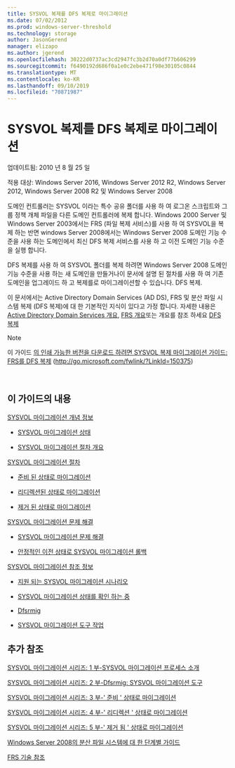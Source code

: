 ```yaml
---
title: SYSVOL 복제를 DFS 복제로 마이그레이션
ms.date: 07/02/2012
ms.prod: windows-server-threshold
ms.technology: storage
author: JasonGerend
manager: elizapo
ms.author: jgerend
ms.openlocfilehash: 30222d0737ac3cd2947fc3b2d70a0df77b606299
ms.sourcegitcommit: f6490192d686f0a1e0c2ebe471f98e30105c0844
ms.translationtype: MT
ms.contentlocale: ko-KR
ms.lasthandoff: 09/10/2019
ms.locfileid: "70871987"
---
```

# <a name="migrate-sysvol-replication-to-dfs-replication"></a>SYSVOL 복제를 DFS 복제로 마이그레이션


업데이트됨: 2010 년 8 월 25 일

적용 대상: Windows Server 2016, Windows Server 2012 R2, Windows Server 2012, Windows Server 2008 R2 및 Windows Server 2008

도메인 컨트롤러는 SYSVOL 이라는 특수 공유 폴더를 사용 하 여 로그온 스크립트와 그룹 정책 개체 파일을 다른 도메인 컨트롤러에 복제 합니다. Windows 2000 Server 및 Windows Server 2003에서는 FRS (파일 복제 서비스)를 사용 하 여 SYSVOL을 복제 하는 반면 windows Server 2008에서는 Windows Server 2008 도메인 기능 수준을 사용 하는 도메인에서 최신 DFS 복제 서비스를 사용 하 고 이전 도메인 기능 수준을 실행 합니다.

DFS 복제를 사용 하 여 SYSVOL 폴더를 복제 하려면 Windows Server 2008 도메인 기능 수준을 사용 하는 새 도메인을 만들거나이 문서에 설명 된 절차를 사용 하 여 기존 도메인을 업그레이드 하 고 복제를로 마이그레이션할 수 있습니다. DFS 복제.

이 문서에서는 Active Directory Domain Services (AD DS), FRS 및 분산 파일 시스템 복제 (DFS 복제)에 대 한 기본적인 지식이 있다고 가정 합니다. 자세한 내용은 [Active Directory Domain Services 개요](http://go.microsoft.com/fwlink/?linkid=147787), [FRS 개요](http://go.microsoft.com/fwlink/?linkid=121763)또는 개요를 참조 하세요 [DFS 복제](http://go.microsoft.com/fwlink/?linkid=121762)


> [!NOTE]
> 이 가이드 <a href="http://go.microsoft.com/fwlink/?linkid=150375">의 인쇄 가능한 버전을 다운로드 하려면 SYSVOL 복제 마이그레이션 가이드: FRS를 DFS 복제</a> (http://go.microsoft.com/fwlink/?LinkId=150375)
<br>


## <a name="in-this-guide"></a>이 가이드의 내용

[SYSVOL 마이그레이션 개념 정보](https://docs.microsoft.com/previous-versions/windows/it-pro/windows-server-2008-R2-and-2008/dd640170(v=ws.10))

  - [SYSVOL 마이그레이션 상태](https://docs.microsoft.com/previous-versions/windows/it-pro/windows-server-2008-R2-and-2008/dd641052(v=ws.10))  
      
  - [SYSVOL 마이그레이션 절차 개요](https://docs.microsoft.com/previous-versions/windows/it-pro/windows-server-2008-R2-and-2008/dd639809(v=ws.10))  
      

[SYSVOL 마이그레이션 절차](https://docs.microsoft.com/previous-versions/windows/it-pro/windows-server-2008-R2-and-2008/dd639860(v=ws.10))

  - [준비 된 상태로 마이그레이션](https://docs.microsoft.com/previous-versions/windows/it-pro/windows-server-2008-R2-and-2008/dd641193(v=ws.10))  
      
  - [리디렉션된 상태로 마이그레이션](https://docs.microsoft.com/previous-versions/windows/it-pro/windows-server-2008-R2-and-2008/dd641340(v=ws.10))  
      
  - [제거 된 상태로 마이그레이션](https://docs.microsoft.com/previous-versions/windows/it-pro/windows-server-2008-R2-and-2008/dd640254(v=ws.10))  
      

[SYSVOL 마이그레이션 문제 해결](https://docs.microsoft.com/previous-versions/windows/it-pro/windows-server-2008-R2-and-2008/dd640395(v=ws.10))

  - [SYSVOL 마이그레이션 문제 해결](https://docs.microsoft.com/previous-versions/windows/it-pro/windows-server-2008-R2-and-2008/dd639976(v=ws.10))  
      
  - [안정적인 이전 상태로 SYSVOL 마이그레이션 롤백](https://docs.microsoft.com/previous-versions/windows/it-pro/windows-server-2008-R2-and-2008/dd640509(v=ws.10))  
      

[SYSVOL 마이그레이션 참조 정보](https://docs.microsoft.com/previous-versions/windows/it-pro/windows-server-2008-R2-and-2008/dd640293(v=ws.10))

  - [지원 되는 SYSVOL 마이그레이션 시나리오](https://docs.microsoft.com/previous-versions/windows/it-pro/windows-server-2008-R2-and-2008/dd639854(v=ws.10))  
      
  - [SYSVOL 마이그레이션 상태를 확인 하는 중](https://docs.microsoft.com/previous-versions/windows/it-pro/windows-server-2008-R2-and-2008/dd639789(v=ws.10))  
      
  - [Dfsrmig](https://docs.microsoft.com/previous-versions/windows/it-pro/windows-server-2008-R2-and-2008/dd641227(v=ws.10))  
      
  - [SYSVOL 마이그레이션 도구 작업](https://docs.microsoft.com/previous-versions/windows/it-pro/windows-server-2008-R2-and-2008/dd639712(v=ws.10))  
      

## <a name="additional-references"></a>추가 참조

[SYSVOL 마이그레이션 시리즈: 1 부-SYSVOL 마이그레이션 프로세스 소개](http://go.microsoft.com/fwlink/?linkid=121756)

[SYSVOL 마이그레이션 시리즈: 2 부-Dfsrmig: SYSVOL 마이그레이션 도구](http://go.microsoft.com/fwlink/?linkid=121757)

[SYSVOL 마이그레이션 시리즈: 3 부-' 준비 ' 상태로 마이그레이션](http://go.microsoft.com/fwlink/?linkid=121758)

[SYSVOL 마이그레이션 시리즈: 4 부-' 리디렉션 ' 상태로 마이그레이션](http://go.microsoft.com/fwlink/?linkid=121759)

[SYSVOL 마이그레이션 시리즈: 5 부-' 제거 됨 ' 상태로 마이그레이션](http://go.microsoft.com/fwlink/?linkid=121760)

[Windows Server 2008의 분산 파일 시스템에 대 한 단계별 가이드](http://go.microsoft.com/fwlink/?linkid=85231)

[FRS 기술 참조](http://go.microsoft.com/fwlink/?linkid=121764)


